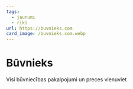 ```yaml
---
tags:
  - jaunumi
  - riki
url: https://buvnieks.com
card_image: /buvnieks.com.webp
---
```


# Būvnieks

Visi būvniecības pakalpojumi un preces vienuviet
